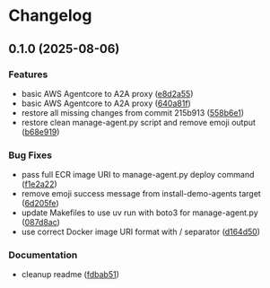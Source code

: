 # Changelog

## 0.1.0 (2025-08-06)


### Features

* basic AWS Agentcore to A2A proxy ([e8d2a55](https://github.com/dwmkerr/aws-agentcore-a2a-proxy/commit/e8d2a558a6f59bef80d128ab7d5c263673665ac7))
* basic AWS Agentcore to A2A proxy ([640a81f](https://github.com/dwmkerr/aws-agentcore-a2a-proxy/commit/640a81ff8ad98eaea193761686ddc70074878e34))
* restore all missing changes from commit 215b913 ([558b6e1](https://github.com/dwmkerr/aws-agentcore-a2a-proxy/commit/558b6e113dc8bdda6dd5d0ed6e3c62d641345612))
* restore clean manage-agent.py script and remove emoji output ([b68e919](https://github.com/dwmkerr/aws-agentcore-a2a-proxy/commit/b68e919905d168cb58d9806f2f75a3c720859e4f))


### Bug Fixes

* pass full ECR image URI to manage-agent.py deploy command ([f1e2a22](https://github.com/dwmkerr/aws-agentcore-a2a-proxy/commit/f1e2a22c8424673685cef5b098273ba4e6784aae))
* remove emoji success message from install-demo-agents target ([6d205fe](https://github.com/dwmkerr/aws-agentcore-a2a-proxy/commit/6d205fe88063feee8b2f9c6c9ab528e51d34ba94))
* update Makefiles to use uv run with boto3 for manage-agent.py ([087d8ac](https://github.com/dwmkerr/aws-agentcore-a2a-proxy/commit/087d8ac71040579fcae0368bbe46f5d6bb9c809e))
* use correct Docker image URI format with / separator ([d164d50](https://github.com/dwmkerr/aws-agentcore-a2a-proxy/commit/d164d50c01ef89aad3a8e6eb8a47ce03d8d41422))


### Documentation

* cleanup readme ([fdbab51](https://github.com/dwmkerr/aws-agentcore-a2a-proxy/commit/fdbab51d4ce7f9ff0c6fec6e9ec7414d2a272886))
